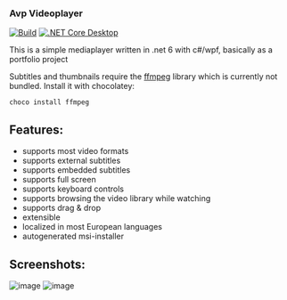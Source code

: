 ### Avp Videoplayer
[![Build](https://github.com/gdoct/AvpVideoPlayer/actions/workflows/dotnet.yml/badge.svg)](https://github.com/gdoct/AvpVideoPlayer/actions/workflows/dotnet.yml)
[![.NET Core Desktop](https://github.com/gdoct/AvpVideoPlayer/actions/workflows/dotnet-desktop.yml/badge.svg)](https://github.com/gdoct/AvpVideoPlayer/actions/workflows/dotnet-desktop.yml)

This is a simple mediaplayer written in .net 6 with c#/wpf, basically as a portfolio project

Subtitles and thumbnails require the [ffmpeg](https://ffmpeg.org) library which is currently not bundled. Install it with chocolatey:

`choco install ffmpeg`

## Features: 
* supports most video formats
* supports external subtitles
* supports embedded subtitles
* supports full screen
* supports keyboard controls
* supports browsing the video library while watching
* supports drag & drop
* extensible
* localized in most European languages
* autogenerated msi-installer

## Screenshots:
![image](https://user-images.githubusercontent.com/11509384/149598556-84c536b8-62c3-46b2-8d3f-14471b9f4ad8.png)
![image](https://user-images.githubusercontent.com/11509384/149601618-b0e1d027-f67a-49f1-9c30-2d46ebf74d9c.png)
